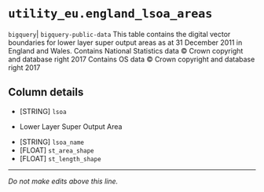 # `utility_eu.england_lsoa_areas`
`bigquery`| `bigquery-public-data`
This table contains the digital vector boundaries for lower layer super output areas as at 31 December 2011 in England and Wales. 
Contains National Statistics data © Crown copyright and database right 2017
Contains OS data © Crown copyright and database right 2017

## Column details
* [STRING]    `lsoa`
 - Lower Layer Super Output Area
* [STRING]    `lsoa_name`
* [FLOAT]     `st_area_shape`
* [FLOAT]     `st_length_shape`

-------------------------------------------------------------------------------
*Do not make edits above this line.*
